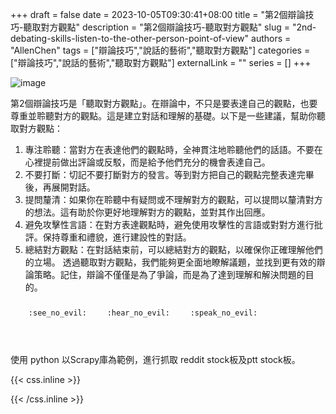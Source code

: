 +++ 
draft = false
date = 2023-10-05T09:30:41+08:00
title = "第2個辯論技巧-聽取對方觀點"
description = "第2個辯論技巧-聽取對方觀點"
slug = "2nd-debating-skills-listen-to-the-other-person-point-of-view"
authors = "AllenChen"
tags = ["辯論技巧","說話的藝術","聽取對方觀點"]
categories = ["辯論技巧","說話的藝術","聽取對方觀點"]
externalLink = ""
series = []
+++

![image](/images/post/A-rabbit-with-big-blue-eyes-taking-part-in-debate-competition-and-listening-to-the-other-person-point-of-view-at-school-with-Van-Gogh-style.jpeg)

第2個辯論技巧是「聽取對方觀點」。在辯論中，不只是要表達自己的觀點，也要尊重並聆聽對方的觀點。這是建立對話和理解的基礎。以下是一些建議，幫助你聽取對方觀點：

1. 專注聆聽：當對方在表達他們的觀點時，全神貫注地聆聽他們的話語。不要在心裡提前做出評論或反駁，而是給予他們充分的機會表達自己。
2. 不要打斷：切記不要打斷對方的發言。等到對方把自己的觀點完整表達完畢後，再展開對話。
3. 提問釐清：如果你在聆聽中有疑問或不理解對方的觀點，可以提問以釐清對方的想法。這有助於你更好地理解對方的觀點，並對其作出回應。
4. 避免攻擊性言語：在對方表達觀點時，避免使用攻擊性的言語或對對方進行批評。保持尊重和禮貌，進行建設性的對話。
5. 總結對方觀點：在對話結束前，可以總結對方的觀點，以確保你正確理解他們的立場。
透過聽取對方觀點，我們能夠更全面地瞭解議題，並找到更有效的辯論策略。記住，辯論不僅僅是為了爭論，而是為了達到理解和解決問題的目的。


<p><span class="nowrap"><span class="emojify">🙈</span> <code>:see_no_evil:</code></span>  <span class="nowrap"><span class="emojify">🙉</span> <code>:hear_no_evil:</code></span>  <span class="nowrap"><span class="emojify">🙊</span> <code>:speak_no_evil:</code></span></p>
<br>


使用 python 以Scrapy庫為範例，進行抓取 reddit stock板及ptt stock板。  

{{< css.inline >}}
<style>
.emojify {
	font-family: Apple Color Emoji, Segoe UI Emoji, NotoColorEmoji, Segoe UI Symbol, Android Emoji, EmojiSymbols;
	font-size: 2rem;
	vertical-align: middle;
}
@media screen and (max-width:650px) {
  .nowrap {
    display: block;
    margin: 25px 0;
  }
}
</style>
{{< /css.inline >}}

